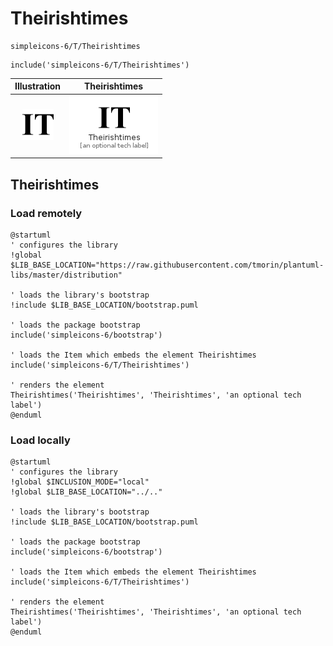 # Theirishtimes


```text
simpleicons-6/T/Theirishtimes
```

```text
include('simpleicons-6/T/Theirishtimes')
```



| Illustration | Theirishtimes |
| :---: | :---: |
| ![illustration for Illustration](../../simpleicons-6/T/Theirishtimes.png) | ![illustration for Theirishtimes](../../simpleicons-6/T/Theirishtimes.Local.png) |




## Theirishtimes

### Load remotely
```plantuml
@startuml
' configures the library
!global $LIB_BASE_LOCATION="https://raw.githubusercontent.com/tmorin/plantuml-libs/master/distribution"

' loads the library's bootstrap
!include $LIB_BASE_LOCATION/bootstrap.puml

' loads the package bootstrap
include('simpleicons-6/bootstrap')

' loads the Item which embeds the element Theirishtimes
include('simpleicons-6/T/Theirishtimes')

' renders the element
Theirishtimes('Theirishtimes', 'Theirishtimes', 'an optional tech label')
@enduml
```

### Load locally
```plantuml
@startuml
' configures the library
!global $INCLUSION_MODE="local"
!global $LIB_BASE_LOCATION="../.."

' loads the library's bootstrap
!include $LIB_BASE_LOCATION/bootstrap.puml

' loads the package bootstrap
include('simpleicons-6/bootstrap')

' loads the Item which embeds the element Theirishtimes
include('simpleicons-6/T/Theirishtimes')

' renders the element
Theirishtimes('Theirishtimes', 'Theirishtimes', 'an optional tech label')
@enduml
```

